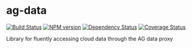 ag-data
========

[![Build Status](http://img.shields.io/travis/AppGyver/ag-data/master.svg)](https://travis-ci.org/AppGyver/ag-data)
[![NPM version](http://img.shields.io/npm/v/ag-data.svg)](https://www.npmjs.org/package/ag-data)
[![Dependency Status](http://img.shields.io/david/AppGyver/ag-data.svg)](https://david-dm.org/AppGyver/ag-data)
[![Coverage Status](https://img.shields.io/coveralls/AppGyver/ag-data.svg)](https://coveralls.io/r/AppGyver/ag-data)

Library for fluently accessing cloud data through the AG data proxy
